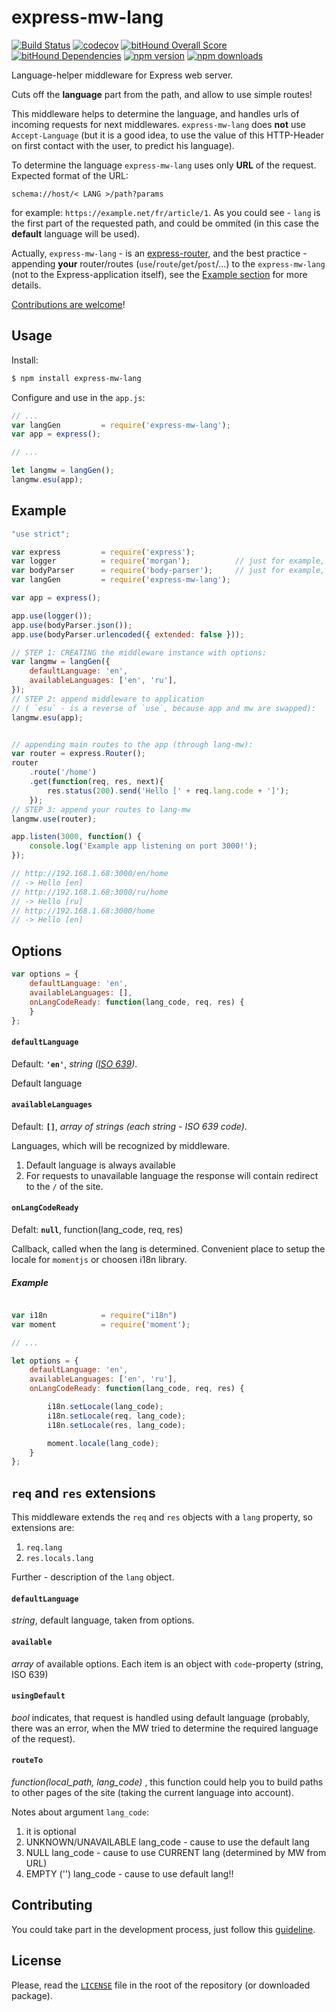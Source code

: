 # express-mw-lang

[![Build Status](https://travis-ci.org/VoleboNet/express-mw-lang.svg?branch=master)](https://travis-ci.org/VoleboNet/express-mw-lang)
[![codecov](https://codecov.io/gh/VoleboNet/express-mw-lang/branch/master/graph/badge.svg)](https://codecov.io/gh/VoleboNet/express-mw-lang)
[![bitHound Overall Score](https://www.bithound.io/github/VoleboNet/express-mw-lang/badges/score.svg)](https://www.bithound.io/github/VoleboNet/express-mw-lang)
[![bitHound Dependencies](https://www.bithound.io/github/VoleboNet/express-mw-lang/badges/dependencies.svg)](https://www.bithound.io/github/VoleboNet/express-mw-lang/master/dependencies/npm)
[![npm version](https://img.shields.io/npm/v/express-mw-lang.svg)](https://www.npmjs.com/package/express-mw-lang)
[![npm downloads](https://img.shields.io/npm/dm/express-mw-lang.svg)](https://www.npmjs.com/package/express-mw-lang)

Language-helper middleware for Express web server.

Cuts off the **language** part from the path, and allow to use simple routes!

This middleware helps to determine the language, and handles urls of incoming requests for next middlewares. `express-mw-lang` does **not** use `Accept-Language` (but it is a good idea, to use the value of this HTTP-Header on first contact with the user, to predict his language).

To determine the language `express-mw-lang` uses only **URL** of the request. Expected format of the URL:

```
schema://host/< LANG >/path?params
```

for example: `https://example.net/fr/article/1`. As you could see - `lang` is the first part of the requested path, and could be ommited (in this case the **default** language will be used).

Actually, `express-mw-lang` - is an [express-router](http://expressjs.com/en/4x/api.html#router), and the best practice - appending **your** router/routes (`use`/`route`/`get`/`post`/...) to the `express-mw-lang` (not to the Express-application itself), see the [Example section](#examples) for more details.

[Contributions are welcome][contributing]!

## Usage

Install:

```bash
$ npm install express-mw-lang
```

Configure and use in the `app.js`:

```javascript
// ...
var langGen         = require('express-mw-lang');
var app = express();

// ...

let langmw = langGen();
langmw.esu(app);

```

## Example

```javascript
"use strict";

var express         = require('express');
var logger          = require('morgan');          // just for example, not required
var bodyParser      = require('body-parser');     // just for example, not required
var langGen         = require('express-mw-lang');

var app = express();

app.use(logger());
app.use(bodyParser.json());
app.use(bodyParser.urlencoded({ extended: false }));

// STEP 1: CREATING the middleware instance with options:
var langmw = langGen({
	defaultLanguage: 'en',
	availableLanguages: ['en', 'ru'],
});
// STEP 2: append middleware to application
// ( `esu` - is a reverse of `use`, because app and mw are swapped):
langmw.esu(app);


// appending main routes to the app (through lang-mw):
var router = express.Router();
router
	.route('/home')
	.get(function(req, res, next){
		res.status(200).send('Hello [' + req.lang.code + ']');
	});
// STEP 3: append your routes to lang-mw
langmw.use(router);

app.listen(3000, function() {
	console.log('Example app listening on port 3000!');
});

// http://192.168.1.68:3000/en/home
// -> Hello [en]
// http://192.168.1.68:3000/ru/home
// -> Hello [ru]
// http://192.168.1.68:3000/home
// -> Hello [en]
```

## Options

```javascript
var options = {
	defaultLanguage: 'en',
	availableLanguages: [],
	onLangCodeReady: function(lang_code, req, res) {
	}
};
```

#### `defaultLanguage`

Default: **`'en'`**, _string ([ISO 639](https://en.wikipedia.org/wiki/List_of_ISO_639-1_codes))_.

Default language

#### `availableLanguages`

Default: **`[]`**, _array of strings (each string - ISO 639 code)_.

Languages, which will be recognized by middleware.

1. Default language is always available
2. For requests to unavailable language the response will contain redirect to the `/` of the site.

#### `onLangCodeReady`

Defalt: **`null`**, function(lang_code, req, res)

Callback, called when the lang is determined. Convenient place to setup the locale for `momentjs` or choosen i18n library.

##### Example

```javascript

var i18n            = require("i18n")
var moment          = require('moment');

// ...

let options = {
	defaultLanguage: 'en',
	availableLanguages: ['en', 'ru'],
	onLangCodeReady: function(lang_code, req, res) {

		i18n.setLocale(lang_code);
		i18n.setLocale(req, lang_code);
		i18n.setLocale(res, lang_code);

		moment.locale(lang_code);
	}
};
```

## `req` and `res` extensions

This middleware extends the `req` and `res` objects with a `lang` property, so extensions are:

1. `req.lang`
2. `res.locals.lang`

Further - description of the `lang` object.

#### `defaultLanguage`

_string_, default language, taken from options.

#### `available`

_array_ of available options. Each item is an object with `code`-property (string, ISO 639)

#### `usingDefault`

_bool_ indicates, that request is handled using default language (probably, there was an error, when the MW tried to determine the required language of the request).

#### `routeTo`

_function(local_path, lang_code)_ , this function could help you to build paths to other pages of the site (taking the current language into account).

Notes about argument `lang_code`:

1. it is optional
2. UNKNOWN/UNAVAILABLE lang_code - cause to use the default lang
3. NULL lang_code - cause to use CURRENT lang (determined by MW from URL)
4. EMPTY ('') lang_code - cause to use default lang!!

## Contributing

You could take part in the development process, just follow this [guideline][contributing].

## License

Please, read the [`LICENSE`](LICENSE) file in the root of the repository (or downloaded package).

[contributing]: CONTRIBUTING.md
